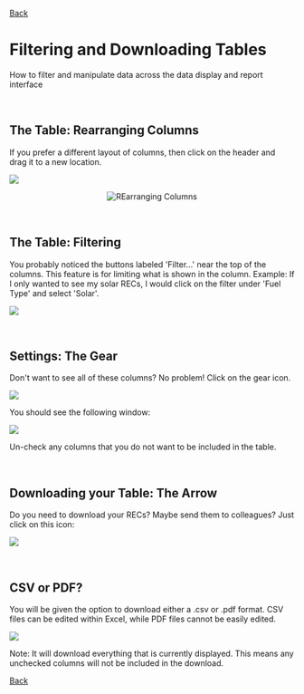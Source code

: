 [Back](https://mrets.github.io/Help/index)

# Filtering and Downloading Tables

How to filter and manipulate data across the data display and report interface

<br>

## The Table: Rearranging Columns

If you prefer a different layout of columns, then click on the header and drag it to a new location. 

![](https://github.com/mrets/photos/blob/master/filtering_tables1.gif?raw=true)

<p style="text-align:center;"><img src="https://github.com/mrets/photos/blob/master/filtering_tables1.gif?raw=true" alt="REarranging Columns"></p>
<br>

## The Table: Filtering

You probably noticed the buttons labeled 'Filter...' near the top of the columns. This feature is for limiting what is shown in the column. Example: If I only wanted to see my solar RECs, I would click on the filter under 'Fuel Type' and select 'Solar'.

![](https://github.com/mrets/photos/blob/master/filtering_tables2.png?raw=true)

<br>

## Settings: The Gear

Don't want to see all of these columns? No problem! Click on the gear icon.

![](https://github.com/mrets/photos/blob/master/filtering_tables3.png?raw=true)

You should see the following window:

![](https://github.com/mrets/photos/blob/master/filtering_tables4.png?raw=true)

Un-check any columns that you do not want to be included in the table.

<br>

## Downloading your Table: The Arrow

Do you need to download your RECs? Maybe send them to colleagues? Just click on this icon:

![](https://github.com/mrets/photos/blob/master/filtering_tables5.png?raw=true)

<br>

## CSV or PDF?

You will be given the option to download either a .csv or .pdf format. CSV files can be edited within Excel, while PDF files cannot be easily edited.

![](https://github.com/mrets/photos/blob/master/filtering_tables6.png?raw=true)

Note: It will download everything that is currently displayed. This means any unchecked columns will not be included in the download.

[Back](https://mrets.github.io/Help/index)
